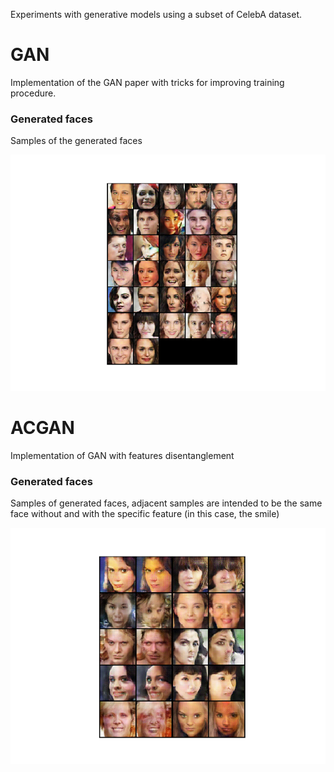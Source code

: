 Experiments with generative models using a subset of CelebA dataset.

# GAN
Implementation of the GAN paper with tricks for improving training procedure.

### Generated faces
Samples of the generated faces

  <p align="center">
  <img                    
   src=fig1_2.png>
  </p>

# ACGAN
Implementation of GAN with features disentanglement

### Generated faces
Samples of generated faces, adjacent samples are intended to be the same face without and with the specific feature (in this case, the smile)

   <p align="center">
  <img                    
   src=fig2_2.png>
  </p>
